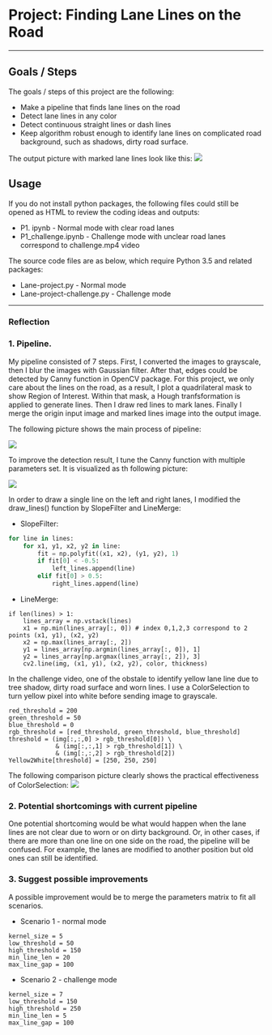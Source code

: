 # **Project: Finding Lane Lines on the Road** 
---
## **Goals / Steps**

The goals / steps of this project are the following:
* Make a pipeline that finds lane lines on the road
* Detect lane lines in any color
* Detect continuous straight lines or dash lines
* Keep algorithm robust enough to identify lane lines on complicated road background, such as shadows, dirty road surface.

The output picture with marked lane lines look like this:
![](https://github.com/uranus4ever/Lane-Detection/master/LaneDectionExamplePic.png)  


## Usage
If you do not install python packages, the following files could still be opened as HTML to review the coding ideas and outputs:
* P1. ipynb - Normal mode with clear road lanes
* P1_challenge.ipynb - Challenge mode with unclear road lanes correspond to challenge.mp4 video 

The source code files are as below, which require Python 3.5 and related packages:
* Lane-project.py - Normal mode
* Lane-project-challenge.py - Challenge mode

---

### Reflection

### 1. Pipeline. 

My pipeline consisted of 7 steps. First, I converted the images to grayscale, then I blur the images with Gaussian filter. After that, edges could be detected by Canny function in OpenCV package. For this project, we only care about the lines on the road, as a result, I plot a quadrilateral mask to show Region of Interest. Within that mask, a Hough tranfsformation is applied to generate lines. Then I draw red lines to mark lanes. Finally I merge the origin input image and marked lines image into the output image.

The following picture shows the main process of pipeline: 

![](https://github.com/uranus4ever/Lane-Detection/master/PipelineProcess.jpg)

To improve the detection result, I tune the Canny function with multiple parameters set. It is visualized as th following picture:

![](https://github.com/uranus4ever/Lane-Detection/master/CannyParameters.png)

In order to draw a single line on the left and right lanes, I modified the draw_lines() function by SlopeFilter and LineMerge:
* SlopeFilter:
```python
for line in lines:
    for x1, y1, x2, y2 in line:
        fit = np.polyfit((x1, x2), (y1, y2), 1)
        if fit[0] < -0.5:
            left_lines.append(line)
        elif fit[0] > 0.5:
            right_lines.append(line)
```

* LineMerge:
```
if len(lines) > 1:
    lines_array = np.vstack(lines)
    x1 = np.min(lines_array[:, 0]) # index 0,1,2,3 correspond to 2 points (x1, y1), (x2, y2)
    x2 = np.max(lines_array[:, 2])
    y1 = lines_array[np.argmin(lines_array[:, 0]), 1]
    y2 = lines_array[np.argmax(lines_array[:, 2]), 3]
    cv2.line(img, (x1, y1), (x2, y2), color, thickness)
```
        
In the challenge video, one of the obstale to identify yellow lane line due to tree shadow, dirty road surface and worn lines. I use a ColorSelection to turn yellow pixel into white before sending image to grayscale.

```
red_threshold = 200
green_threshold = 50
blue_threshold = 0
rgb_threshold = [red_threshold, green_threshold, blue_threshold]
threshold = (img[:,:,0] > rgb_threshold[0]) \
             & (img[:,:,1] > rgb_threshold[1]) \
             & (img[:,:,2] > rgb_threshold[2])
Yellow2White[threshold] = [250, 250, 250]
```

The following comparison picture clearly shows the practical effectiveness of ColorSelection:
![](https://github.com/uranus4ever/Lane-Detection/master/Comparison_colorfilter.png)

### 2. Potential shortcomings with current pipeline

One potential shortcoming would be what would happen when the lane lines are not clear due to worn or on dirty background. Or, in other cases, if there are more than one line on one side on the road, the pipeline will be confused. For example, the lanes are modified to another position but old ones can still be identified. 

### 3. Suggest possible improvements

A possible improvement would be to merge the parameters matrix to fit all scenarios.

* Scenario 1 - normal mode
```
kernel_size = 5
low_threshold = 50
high_threshold = 150
min_line_len = 20
max_line_gap = 100
```

* Scenario 2 - challenge mode
```
kernel_size = 7
low_threshold = 150
high_threshold = 250
min_line_len = 5
max_line_gap = 100
```
